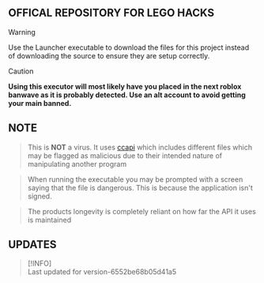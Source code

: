 ## OFFICAL REPOSITORY FOR LEGO HACKS

> [!WARNING]  
> Use the Launcher executable to download the files for this project instead of downloading the source to ensure they are setup correctly.

> [!CAUTION]
> **Using this executor will most likely have you placed in the next roblox banwave as it is probably detected. Use an alt account to avoid getting your main banned.**

## NOTE
>This is **NOT** a virus. It uses [ccapi](https://github.com/s-y-n-q/ccapi/releases/tag/2.3.0) which includes different files which may be flagged as malicious due to their intended nature of manipulating another program

>When running the executable you may be prompted with a screen saying that the file is dangerous. This is because the application isn't signed.

>The products longevity is completely reliant on how far the API it uses is maintained

## UPDATES

> [!INFO]  
> Last updated for version-6552be68b05d41a5
